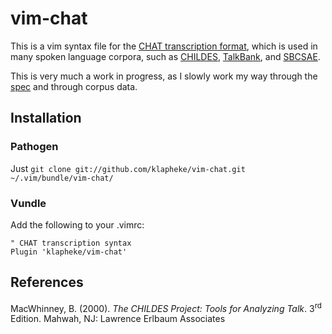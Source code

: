 # vim-chat

This is a vim syntax file for the [CHAT transcription format](http://childes.psy.cmu.edu/manuals/chat.pdf), which is used in many spoken language corpora, such as [CHILDES](http://childes.psy.cmu.edu/), [TalkBank](http://talkbank.org/), and [SBCSAE](http://www.linguistics.ucsb.edu/research/santa-barbara-corpus).

This is very much a work in progress, as I slowly work my way through the [spec](http://childes.psy.cmu.edu/manuals/chat.pdf) and through corpus data.

## Installation

### Pathogen

Just `git clone git://github.com/klapheke/vim-chat.git ~/.vim/bundle/vim-chat/`

### Vundle

Add the following to your .vimrc:

```viml
" CHAT transcription syntax
Plugin 'klapheke/vim-chat'
```

## References

MacWhinney, B. (2000). *The CHILDES Project: Tools for Analyzing Talk*. 3<sup>rd</sup> Edition. Mahwah, NJ: Lawrence Erlbaum Associates


